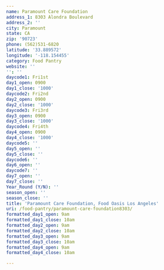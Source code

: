 ```yaml
---
name: Paramount Care Foundation
address_1: 8303 Alondra Boulevard
address_2: ''
city: Paramount
state: CA
zip: '90723'
phone: (562)531-6820
latitude: '33.889572'
longitude: '-118.154455'
category: Food Pantry
website: ''
'': ''
daycode1: Fri1st
day1_open: 0900
day1_close: '1000'
daycode2: Fri2nd
day2_open: 0900
day2_close: '1000'
daycode3: Fri3rd
day3_open: 0900
day3_close: '1000'
daycode4: Fri4th
day4_open: 0900
day4_close: '1000'
daycode5: ''
day5_open: ''
day5_close: ''
daycode6: ''
day6_open: ''
daycode7: ''
day7_open: ''
day7_close: ''
Year_Round (Y/N): ''
season_open: ''
season_close: ''
title: 'Paramount Care Foundation, Food Oasis Los Angeles'
uri: /food-pantry/paramount-care-foundation8303/
formatted_day1_open: 9am
formatted_day1_close: 10am
formatted_day2_open: 9am
formatted_day2_close: 10am
formatted_day3_open: 9am
formatted_day3_close: 10am
formatted_day4_open: 9am
formatted_day4_close: 10am

---
```

